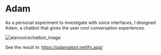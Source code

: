 # Adam
As a personal experiment to investigate with voice interfaces, I designed Adam, a chatbot that gives the user cool conversation experiences.

![alanvoicechatbot_image](https://user-images.githubusercontent.com/92688327/144752708-839c925f-2235-449e-a90b-ec65742c49f5.PNG)

See the result in: https://adamaibot.netlify.app/
